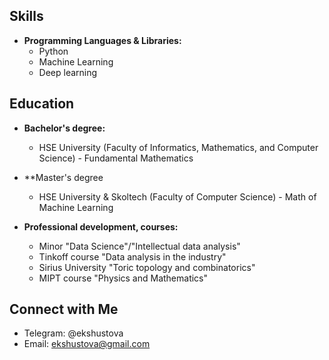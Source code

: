 ## Skills

- **Programming Languages & Libraries:**
  - Python
  - Machine Learning
  - Deep learning

## Education
- **Bachelor's degree:**
  - HSE University (Faculty of Informatics, Mathematics, and Computer Science) - Fundamental Mathematics
 
- **Master's degree
  - HSE University & Skoltech (Faculty of Computer Science) - Math of Machine Learning
    
 
- **Professional development, courses:**
  - Minor "Data Science"/"Intellectual data analysis"
  - Tinkoff course "Data analysis in the industry"
  - Sirius University "Toric topology and combinatorics"
  - MIPT course "Physics and Mathematics"

## Connect with Me

- Telegram: @ekshustova
- Email: ekshustova@gmail.com
